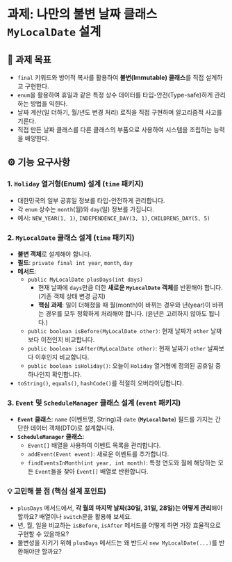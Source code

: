# 과제: 나만의 불변 날짜 클래스 `MyLocalDate` 설계

## 🎯 과제 목표

- `final` 키워드와 방어적 복사를 활용하여 **불변(Immutable) 클래스**를 직접 설계하고 구현한다.
- `enum`을 활용하여 휴일과 같은 특정 상수 데이터를 타입-안전(Type-safe)하게 관리하는 방법을 익힌다.
- 날짜 계산(일 더하기, 월/년도 변경 처리) 로직을 직접 구현하며 알고리즘적 사고를 기른다.
- 직접 만든 날짜 클래스를 다른 클래스의 부품으로 사용하여 시스템을 조립하는 능력을 배양한다.

## ⚙️ 기능 요구사항

### 1. `Holiday` 열거형(Enum) 설계 (`time` 패키지)
- 대한민국의 일부 공휴일 정보를 타입-안전하게 관리합니다.
- 각 `enum` 상수는 `month`(월)와 `day`(일) 정보를 가집니다.
- 예시: `NEW_YEAR(1, 1)`, `INDEPENDENCE_DAY(3, 1)`, `CHILDRENS_DAY(5, 5)`

### 2. `MyLocalDate` 클래스 설계 (`time` 패키지)
- **불변 객체**로 설계해야 합니다.
- **필드**: `private final int year`, `month`, `day`
- **메서드**:
    - `public MyLocalDate plusDays(int days)`
        - 현재 날짜에 `days`만큼 더한 **새로운 `MyLocalDate` 객체**를 반환해야 합니다. (기존 객체 상태 변경 금지)
        - **핵심 과제**: 일이 더해졌을 때 월(month)이 바뀌는 경우와 년(year)이 바뀌는 경우를 모두 정확하게 처리해야 합니다. (윤년은 고려하지 않아도 됩니다.)
    - `public boolean isBefore(MyLocalDate other)`: 현재 날짜가 `other` 날짜보다 이전인지 비교합니다.
    - `public boolean isAfter(MyLocalDate other)`: 현재 날짜가 `other` 날짜보다 이후인지 비교합니다.
    - `public boolean isHoliday()`: 오늘이 `Holiday` 열거형에 정의된 공휴일 중 하나인지 확인합니다.
- `toString()`, `equals()`, `hashCode()`를 적절히 오버라이딩합니다.

### 3. `Event` 및 `ScheduleManager` 클래스 설계 (`event` 패키지)
- **`Event` 클래스**: `name` (이벤트명, String)과 `date` (**`MyLocalDate`**) 필드를 가지는 간단한 데이터 객체(DTO)로 설계합니다.
- **`ScheduleManager` 클래스**:
    - `Event[]` 배열을 사용하여 이벤트 목록을 관리합니다.
    - `addEvent(Event event)`: 새로운 이벤트를 추가합니다.
    - `findEventsInMonth(int year, int month)`: 특정 연도와 월에 해당하는 모든 `Event`들을 찾아 `Event[]` 배열로 반환합니다.

### 💡 고민해 볼 점 (핵심 설계 포인트)
- `plusDays` 메서드에서, **각 월의 마지막 날짜(30일, 31일, 28일)는 어떻게 관리**해야 할까요? 배열이나 `switch`문을 활용해 보세요.
- 년, 월, 일을 비교하는 `isBefore`, `isAfter` 메서드를 어떻게 하면 가장 효율적으로 구현할 수 있을까요?
- 불변성을 지키기 위해 `plusDays` 메서드는 왜 반드시 `new MyLocalDate(...)`를 반환해야만 할까요?

